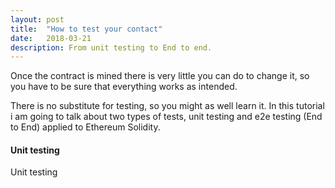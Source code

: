 ```yaml
---
layout: post
title:  "How to test your contact"
date:   2018-03-21
description: From unit testing to End to end.
---
```


<!-- Introduction -->
Once the contract is mined there is very little you can do to change it, so you have to be sure that everything works as intended.

There is no substitute for testing, so you might as well learn it. In this tutorial i am going to talk about two types of tests, unit testing and e2e testing (End to End) applied to Ethereum Solidity.

<!-- Unit test -->
#### Unit testing
Unit testing 
<!-- What to do to fix it -->
